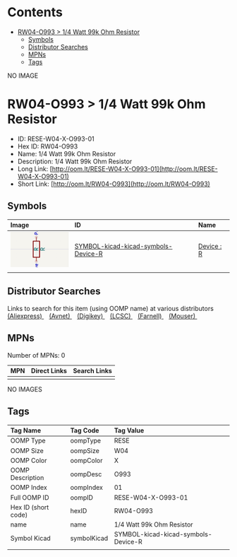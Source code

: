 



Contents
========

* [RW04-O993 > 1/4 Watt 99k Ohm Resistor](#rw04-o993--14-watt-99k-ohm-resistor)
	* [Symbols](#symbols)
	* [Distributor Searches](#distributor-searches)
	* [MPNs](#mpns)
	* [Tags](#tags)
  
NO IMAGE  
# RW04-O993 > 1/4 Watt 99k Ohm Resistor

- ID: RESE-W04-X-O993-01
- Hex ID: RW04-O993
- Name: 1/4 Watt 99k Ohm Resistor
- Description: 1/4 Watt 99k Ohm Resistor
- Long Link: [http://oom.lt/RESE-W04-X-O993-01](http://oom.lt/RESE-W04-X-O993-01)
- Short Link: [http://oom.lt/RW04-O993](http://oom.lt/RW04-O993)

## Symbols
  

|Image|ID|Name|
| :--- | :--- | :--- |
|[![](https://raw.githubusercontent.com/oomlout/oomlout_OOMP_eda_V2/main/SYMBOL/kicad/kicad-symbols/Device/R/image_140.png)](https://github.com/oomlout/oomlout_OOMP_eda_V2/tree/main/SYMBOL/kicad/kicad-symbols/Device/R/)|[SYMBOL-kicad-kicad-symbols-Device-R](https://github.com/oomlout/oomlout_OOMP_eda_V2/tree/main/SYMBOL/kicad/kicad-symbols/Device/R/)|[Device : R](https://github.com/oomlout/oomlout_OOMP_eda_V2/tree/main/SYMBOL/kicad/kicad-symbols/Device/R/)|
||||

## Distributor Searches
  
Links to search for this item (using OOMP name) at various distributors  
[(Aliexpress) ](https://www.aliexpress.com/wholesale?SearchText=11171/4+Watt+99k+Ohm+Resistor)&nbsp;&nbsp;&nbsp;[(Avnet) ](https://www.avnet.com/shop/us/search/1/4+Watt+99k+Ohm+Resistor)&nbsp;&nbsp;&nbsp;[(Digikey) ](https://www.digikey.co.uk/en/products/result?s=1/4+Watt+99k+Ohm+Resistor)&nbsp;&nbsp;&nbsp;[(LCSC) ](https://www.lcsc.com/search?q=1/4+Watt+99k+Ohm+Resistor)&nbsp;&nbsp;&nbsp;[(Farnell) ](https://uk.farnell.com/search?st=1/4+Watt+99k+Ohm+Resistor)&nbsp;&nbsp;&nbsp;[(Mouser) ](https://www.mouser.com/c/?q=1/4+Watt+99k+Ohm+Resistor)&nbsp;&nbsp;&nbsp;
## MPNs
  
Number of MPNs: 0  

|MPN|Direct Links|Search Links|
| :--- | :--- | :--- |
||||
  
NO IMAGES  
## Tags
  

|Tag Name|Tag Code|Tag Value|
| :--- | :--- | :--- |
|OOMP Type|oompType|RESE|
|OOMP Size|oompSize|W04|
|OOMP Color|oompColor|X|
|OOMP Description|oompDesc|O993|
|OOMP Index|oompIndex|01|
|Full OOMP ID|oompID|RESE-W04-X-O993-01|
|Hex ID (short code)|hexID|RW04-O993|
|name|name|1/4 Watt 99k Ohm Resistor|
|Symbol Kicad|symbolKicad|SYMBOL-kicad-kicad-symbols-Device-R|
||||
